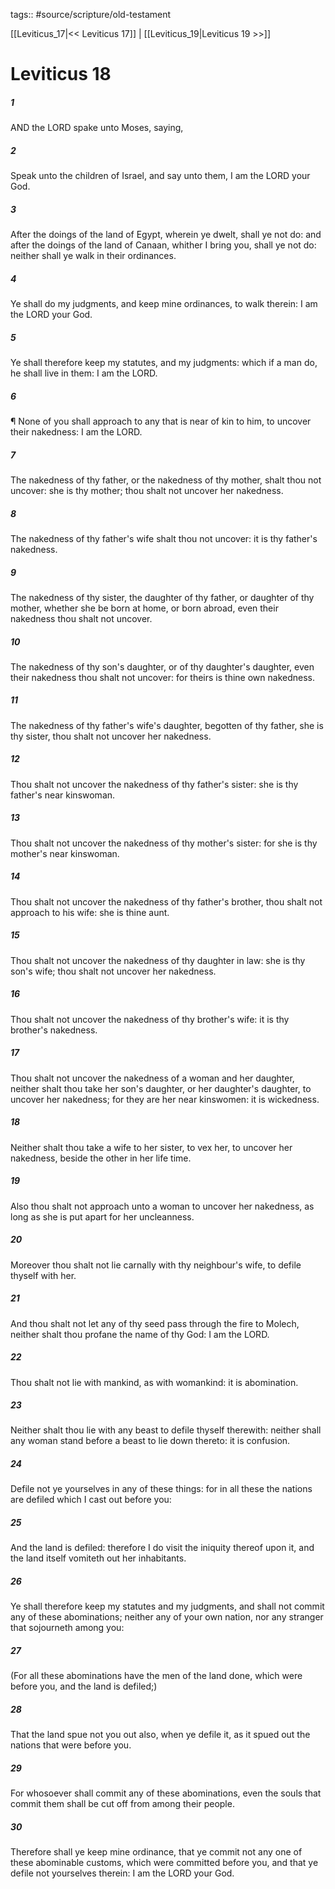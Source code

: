 tags:: #source/scripture/old-testament

[[Leviticus_17|<< Leviticus 17]] | [[Leviticus_19|Leviticus 19 >>]]

# Leviticus 18

##### 1

AND the LORD spake unto Moses, saying,

##### 2

Speak unto the children of Israel, and say unto them, I am the LORD your God.

##### 3

After the doings of the land of Egypt, wherein ye dwelt, shall ye not do: and after the doings of the land of Canaan, whither I bring you, shall ye not do: neither shall ye walk in their ordinances.

##### 4

Ye shall do my judgments, and keep mine ordinances, to walk therein: I am the LORD your God.

##### 5

Ye shall therefore keep my statutes, and my judgments: which if a man do, he shall live in them: I am the LORD.

##### 6

¶ None of you shall approach to any that is near of kin to him, to uncover their nakedness: I am the LORD.

##### 7

The nakedness of thy father, or the nakedness of thy mother, shalt thou not uncover: she is thy mother; thou shalt not uncover her nakedness.

##### 8

The nakedness of thy father's wife shalt thou not uncover: it is thy father's nakedness.

##### 9

The nakedness of thy sister, the daughter of thy father, or daughter of thy mother, whether she be born at home, or born abroad, even their nakedness thou shalt not uncover.

##### 10

The nakedness of thy son's daughter, or of thy daughter's daughter, even their nakedness thou shalt not uncover: for theirs is thine own nakedness.

##### 11

The nakedness of thy father's wife's daughter, begotten of thy father, she is thy sister, thou shalt not uncover her nakedness.

##### 12

Thou shalt not uncover the nakedness of thy father's sister: she is thy father's near kinswoman.

##### 13

Thou shalt not uncover the nakedness of thy mother's sister: for she is thy mother's near kinswoman.

##### 14

Thou shalt not uncover the nakedness of thy father's brother, thou shalt not approach to his wife: she is thine aunt.

##### 15

Thou shalt not uncover the nakedness of thy daughter in law: she is thy son's wife; thou shalt not uncover her nakedness.

##### 16

Thou shalt not uncover the nakedness of thy brother's wife: it is thy brother's nakedness.

##### 17

Thou shalt not uncover the nakedness of a woman and her daughter, neither shalt thou take her son's daughter, or her daughter's daughter, to uncover her nakedness; for they are her near kinswomen: it is wickedness.

##### 18

Neither shalt thou take a wife to her sister, to vex her, to uncover her nakedness, beside the other in her life time.

##### 19

Also thou shalt not approach unto a woman to uncover her nakedness, as long as she is put apart for her uncleanness.

##### 20

Moreover thou shalt not lie carnally with thy neighbour's wife, to defile thyself with her.

##### 21

And thou shalt not let any of thy seed pass through the fire to Molech, neither shalt thou profane the name of thy God: I am the LORD.

##### 22

Thou shalt not lie with mankind, as with womankind: it is abomination.

##### 23

Neither shalt thou lie with any beast to defile thyself therewith: neither shall any woman stand before a beast to lie down thereto: it is confusion.

##### 24

Defile not ye yourselves in any of these things: for in all these the nations are defiled which I cast out before you:

##### 25

And the land is defiled: therefore I do visit the iniquity thereof upon it, and the land itself vomiteth out her inhabitants.

##### 26

Ye shall therefore keep my statutes and my judgments, and shall not commit any of these abominations; neither any of your own nation, nor any stranger that sojourneth among you:

##### 27

(For all these abominations have the men of the land done, which were before you, and the land is defiled;)

##### 28

That the land spue not you out also, when ye defile it, as it spued out the nations that were before you.

##### 29

For whosoever shall commit any of these abominations, even the souls that commit them shall be cut off from among their people.

##### 30

Therefore shall ye keep mine ordinance, that ye commit not any one of these abominable customs, which were committed before you, and that ye defile not yourselves therein: I am the LORD your God.
